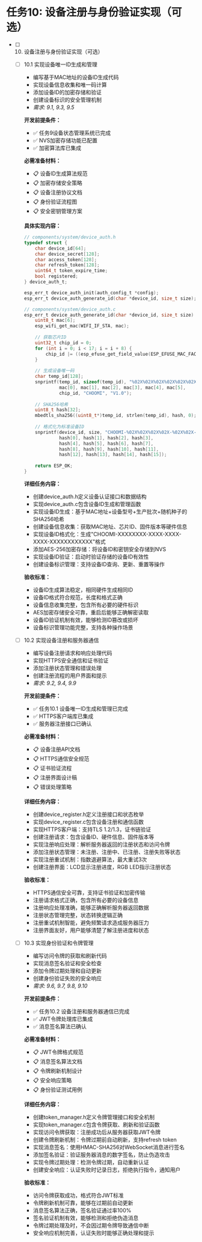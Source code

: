 # 任务10: 设备注册与身份验证实现（可选）

- [ ] 10. 设备注册与身份验证实现（可选）
  - [ ] 10.1 实现设备唯一ID生成和管理
    - 编写基于MAC地址的设备ID生成代码
    - 实现设备信息收集和唯一码计算
    - 添加设备ID的加密存储和验证
    - 创建设备标识的安全管理机制
    - _需求: 9.1, 9.3, 9.5_

    **开发前提条件：**
    - ✅ 任务9设备状态管理系统已完成
    - ✅ NVS加密存储功能已配置
    - ✅ 加密算法库已集成

    **必需准备材料：**
    - 📋 设备ID生成算法规范
    - 📋 加密存储安全策略
    - 📋 设备注册协议文档
    - 📋 身份验证流程图
    - 📋 安全密钥管理方案

    **具体实现内容：**
    ```c
    // components/system/device_auth.h
    typedef struct {
        char device_id[64];
        char device_secret[128];
        char access_token[128];
        char refresh_token[128];
        uint64_t token_expire_time;
        bool registered;
    } device_auth_t;

    esp_err_t device_auth_init(auth_config_t *config);
    esp_err_t device_auth_generate_id(char *device_id, size_t size);
    
    // components/system/device_auth.c
    esp_err_t device_auth_generate_id(char *device_id, size_t size) {
        uint8_t mac[6];
        esp_wifi_get_mac(WIFI_IF_STA, mac);
        
        // 获取芯片ID
        uint32_t chip_id = 0;
        for (int i = 0; i < 17; i = i + 8) {
            chip_id |= ((esp_efuse_get_field_value(ESP_EFUSE_MAC_FACTORY_CRC) >> i) & 0xff) << (16 - i);
        }
        
        // 生成设备唯一码
        char temp_id[128];
        snprintf(temp_id, sizeof(temp_id), "%02X%02X%02X%02X%02X%02X-%08X-%s-%s",
                 mac[0], mac[1], mac[2], mac[3], mac[4], mac[5],
                 chip_id, "CHOOMI", "V1.0");
        
        // SHA256哈希
        uint8_t hash[32];
        mbedtls_sha256((uint8_t*)temp_id, strlen(temp_id), hash, 0);
        
        // 格式化为标准设备ID
        snprintf(device_id, size, "CHOOMI-%02X%02X%02X%02X-%02X%02X-%02X%02X-%02X%02X-%02X%02X%02X%02X%02X%02X",
                 hash[0], hash[1], hash[2], hash[3],
                 hash[4], hash[5], hash[6], hash[7],
                 hash[8], hash[9], hash[10], hash[11],
                 hash[12], hash[13], hash[14], hash[15]);
        
        return ESP_OK;
    }
    ```

    **详细任务内容：**
    - 创建device_auth.h定义设备认证接口和数据结构
    - 实现device_auth.c包含设备ID生成和管理函数
    - 实现设备ID生成：基于MAC地址+设备型号+生产批次+随机种子的SHA256哈希
    - 创建设备信息收集：获取MAC地址、芯片ID、固件版本等硬件信息
    - 实现设备ID格式化：生成"CHOOMI-XXXXXXXX-XXXX-XXXX-XXXX-XXXXXXXXXXXX"格式
    - 添加AES-256加密存储：将设备ID和密钥安全存储到NVS
    - 实现设备ID验证：启动时验证存储的设备ID有效性
    - 创建设备标识管理：支持设备ID查询、更新、重置等操作

    **验收标准：**
    - 设备ID生成算法稳定，相同硬件生成相同ID
    - 设备ID格式符合规范，长度和格式正确
    - 设备信息收集完整，包含所有必要的硬件标识
    - AES加密存储安全可靠，重启后能够正确解密读取
    - 设备ID验证机制有效，能够检测ID篡改或损坏
    - 设备标识管理功能完整，支持各种操作场景

  - [ ] 10.2 实现设备注册和服务器通信
    - 编写设备注册请求和响应处理代码
    - 实现HTTPS安全通信和证书验证
    - 添加注册状态管理和错误处理
    - 创建注册流程的用户界面和提示
    - _需求: 9.2, 9.4, 9.9_

    **开发前提条件：**
    - ✅ 任务10.1 设备唯一ID生成和管理已完成
    - ✅ HTTPS客户端库已集成
    - ✅ 服务器注册接口已确认

    **必需准备材料：**
    - 📋 设备注册API文档
    - 📋 HTTPS通信安全规范
    - 📋 证书验证流程
    - 📋 注册界面设计稿
    - 📋 错误处理策略

    **详细任务内容：**
    - 创建device_register.h定义注册接口和状态枚举
    - 实现device_register.c包含设备注册和通信函数
    - 实现HTTPS客户端：支持TLS 1.2/1.3，证书链验证
    - 创建注册请求：包含设备ID、硬件信息、固件版本等
    - 实现注册响应处理：解析服务器返回的注册状态和访问令牌
    - 添加注册状态管理：未注册、注册中、已注册、注册失败等状态
    - 实现注册重试机制：指数退避算法，最大重试3次
    - 创建注册界面：LCD显示注册进度，RGB LED指示注册状态

    **验收标准：**
    - HTTPS通信安全可靠，支持证书验证和加密传输
    - 注册请求格式正确，包含所有必要的设备信息
    - 注册响应处理准确，能够正确解析服务器返回数据
    - 注册状态管理完整，状态转换逻辑正确
    - 注册重试机制智能，避免频繁请求造成服务器压力
    - 注册界面友好，用户能够清楚了解注册进度和状态

  - [ ] 10.3 实现身份验证和令牌管理
    - 编写访问令牌的获取和刷新代码
    - 实现消息签名验证和安全检查
    - 添加令牌过期处理和自动更新
    - 创建身份验证失败的安全响应
    - _需求: 9.6, 9.7, 9.8, 9.10_

    **开发前提条件：**
    - ✅ 任务10.2 设备注册和服务器通信已完成
    - ✅ JWT令牌处理库已集成
    - ✅ 消息签名算法已确认

    **必需准备材料：**
    - 📋 JWT令牌格式规范
    - 📋 消息签名算法文档
    - 📋 令牌刷新机制设计
    - 📋 安全响应策略
    - 📋 身份验证测试用例

    **详细任务内容：**
    - 创建token_manager.h定义令牌管理接口和安全机制
    - 实现token_manager.c包含令牌获取、刷新和验证函数
    - 实现访问令牌获取：注册成功后从服务器获取JWT令牌
    - 创建令牌刷新机制：令牌过期前自动刷新，支持refresh token
    - 实现消息签名：使用HMAC-SHA256对WebSocket消息进行签名
    - 添加签名验证：验证服务器消息的数字签名，防止伪造攻击
    - 实现令牌过期处理：检测令牌过期，自动重新认证
    - 创建安全响应：认证失败时记录日志，拒绝执行指令，通知用户

    **验收标准：**
    - 访问令牌获取成功，格式符合JWT标准
    - 令牌刷新机制可靠，能够在过期前自动更新
    - 消息签名算法正确，签名验证通过率100%
    - 签名验证机制有效，能够检测和拒绝伪造消息
    - 令牌过期处理及时，不会因过期令牌导致通信中断
    - 安全响应机制完善，认证失败时能够正确处理和提示
